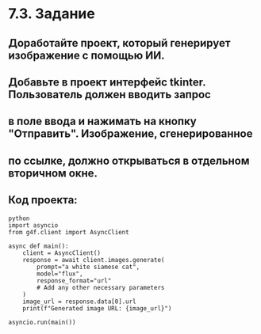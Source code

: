 # 7.3. Задание
## Доработайте проект, который генерирует изображение с помощью ИИ. 
## Добавьте в проект интерфейс tkinter. Пользователь должен вводить запрос 
## в поле ввода и нажимать на кнопку "Отправить". Изображение, сгенерированное 
## по ссылке, должно открываться в отдельном вторичном окне. 

## Код проекта:

```
python
import asyncio
from g4f.client import AsyncClient

async def main():
    client = AsyncClient()
    response = await client.images.generate(
        prompt="a white siamese cat",
        model="flux",
        response_format="url"
        # Add any other necessary parameters
    )
    image_url = response.data[0].url
    print(f"Generated image URL: {image_url}")

asyncio.run(main())
```